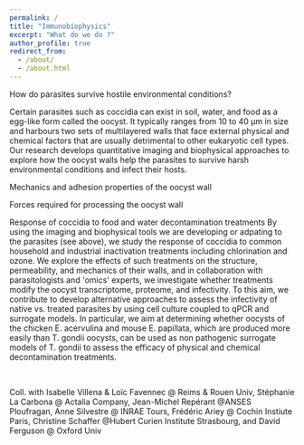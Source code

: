 ```yaml
---
permalink: /
title: "Immunobiophysics"
excerpt: "What do we do ?"
author_profile: true
redirect_from: 
  - /about/
  - /about.html
---
```



How do parasites survive hostile environmental conditions? 

Certain parasites such as coccidia can exist in soil, water, and food as a egg-like form called the oocyst. It typically ranges from 10 to 40 µm in size and harbours two sets of multilayered walls that face external physical and chemical factors that are usually detrimental to other eukaryotic cell types. Our research develops quantitative imaging and biophysical approaches to explore how the oocyst walls help the parasites to survive harsh environmental conditions and infect their hosts. 

Mechanics and adhesion properties of the oocyst wall

Forces required for processing the oocyst wall


Response of coccidia to food and water decontamination treatments
By using the imaging and biophysical tools we are developing or adpating to the parasites (see above), we study the response of coccidia to common household and industrial inactivation treatments including chlorination and ozone. We explore the effects of such treatments on the structure, permeability, and mechanics of their walls, and in collaboration with parasitologists and 'omics' experts, we investigate whether treatments modify the oocyst transcriptome, proteome, and infectivity. To this aim, we contribute to develop alternative approaches to assess the infectivity of native vs. treated parasites by using cell culture coupled to qPCR and surrogate models. In particular, we aim at determining whether oocysts of the chicken E. acervulina and mouse E. papillata, which are produced more easily than T. gondii oocysts, can be used as non pathogenic surrogate models of T. gondii to assess the efficacy of physical and chemical decontamination treatments.

​

Coll. with Isabelle Villena & Loïc Favennec @ Reims & Rouen Univ, Stéphanie La Carbona @ Actalia Company, Jean-Michel Repérant @ANSES Ploufragan, Anne Silvestre @ INRAE Tours, Frédéric Ariey @ Cochin Instiute Paris, Christine Schaffer @Hubert Curien Institute Strasbourg, and David Ferguson @ Oxford Univ

​
